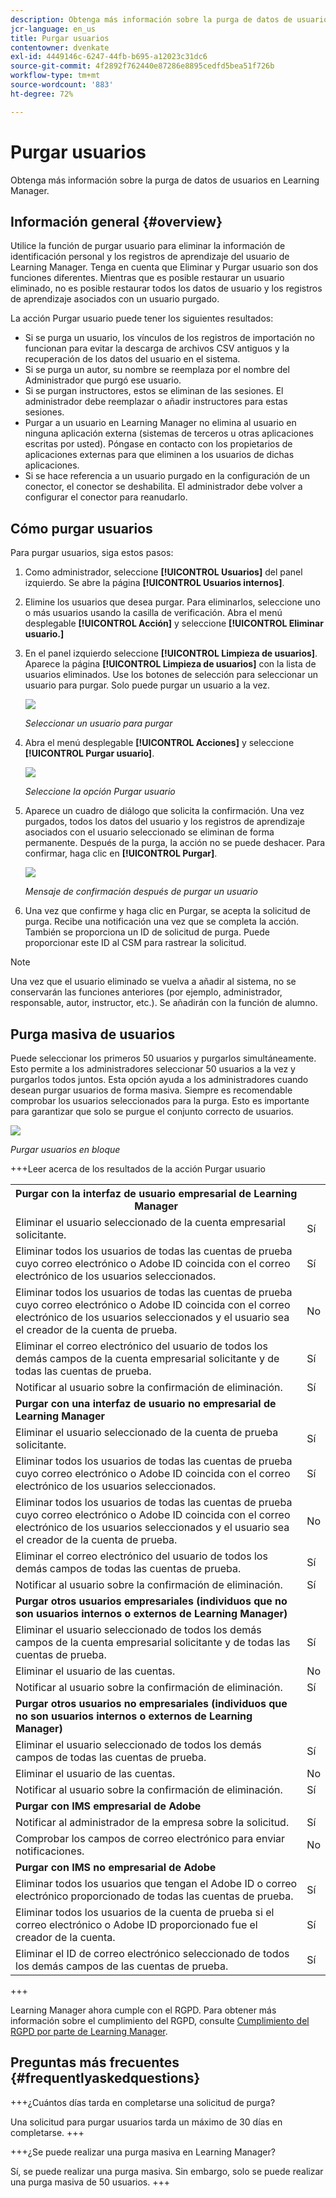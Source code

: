 ```yaml
---
description: Obtenga más información sobre la purga de datos de usuarios en Learning Manager.
jcr-language: en_us
title: Purgar usuarios
contentowner: dvenkate
exl-id: 4449146c-6247-44fb-b695-a12023c31dc6
source-git-commit: 4f2892f762440e87286e8895cedfd5bea51f726b
workflow-type: tm+mt
source-wordcount: '883'
ht-degree: 72%

---
```


# Purgar usuarios

Obtenga más información sobre la purga de datos de usuarios en Learning Manager.

## Información general {#overview}

Utilice la función de purgar usuario para eliminar la información de identificación personal y los registros de aprendizaje del usuario de Learning Manager. Tenga en cuenta que Eliminar y Purgar usuario son dos funciones diferentes. Mientras que es posible restaurar un usuario eliminado, no es posible restaurar todos los datos de usuario y los registros de aprendizaje asociados con un usuario purgado.

La acción Purgar usuario puede tener los siguientes resultados:

* Si se purga un usuario, los vínculos de los registros de importación no funcionan para evitar la descarga de archivos CSV antiguos y la recuperación de los datos del usuario en el sistema.
* Si se purga un autor, su nombre se reemplaza por el nombre del Administrador que purgó ese usuario.
* Si se purgan instructores, estos se eliminan de las sesiones. El administrador debe reemplazar o añadir instructores para estas sesiones.
* Purgar a un usuario en Learning Manager no elimina al usuario en ninguna aplicación externa (sistemas de terceros u otras aplicaciones escritas por usted). Póngase en contacto con los propietarios de aplicaciones externas para que eliminen a los usuarios de dichas aplicaciones.
* Si se hace referencia a un usuario purgado en la configuración de un conector, el conector se deshabilita. El administrador debe volver a configurar el conector para reanudarlo.

<!---### Manage users

In this training, you will learn how to assign and remove roles, send a welcome email, and delete and purge users. 

[![button](assets/launch-training-button.png)](https://learningmanager.adobe.com/app/learner?accountId=98632&sdid=4X3B8VJ2&mv=display&mv2=display#/course/7555586)

If you're unable to launch the training, write to <almacademy@adobe.com>.-->

## Cómo purgar usuarios

Para purgar usuarios, siga estos pasos:

1. Como administrador, seleccione **[!UICONTROL Usuarios]** del panel izquierdo. Se abre la página **[!UICONTROL Usuarios internos]**.
1. Elimine los usuarios que desea purgar. Para eliminarlos, seleccione uno o más usuarios usando la casilla de verificación. Abra el menú desplegable **[!UICONTROL Acción]** y seleccione **[!UICONTROL Eliminar usuario.]**
1. En el panel izquierdo seleccione **[!UICONTROL Limpieza de usuarios]**. Aparece la página **[!UICONTROL Limpieza de usuarios]** con la lista de usuarios eliminados. Use los botones de selección para seleccionar un usuario para purgar. Solo puede purgar un usuario a la vez.

   ![](assets/purge-1.png)

   *Seleccionar un usuario para purgar*

1. Abra el menú desplegable **[!UICONTROL Acciones]** y seleccione **[!UICONTROL Purgar usuario]**.

   ![](assets/purge-2.png)

   *Seleccione la opción Purgar usuario*

1. Aparece un cuadro de diálogo que solicita la confirmación. Una vez purgados, todos los datos del usuario y los registros de aprendizaje asociados con el usuario seleccionado se eliminan de forma permanente. Después de la purga, la acción no se puede deshacer. Para confirmar, haga clic en **[!UICONTROL Purgar]**.

   ![](assets/purge-3.png)

   *Mensaje de confirmación después de purgar un usuario*

1. Una vez que confirme y haga clic en Purgar, se acepta la solicitud de purga. Recibe una notificación una vez que se completa la acción. También se proporciona un ID de solicitud de purga. Puede proporcionar este ID al CSM para rastrear la solicitud.

>[!NOTE]
>
>Una vez que el usuario eliminado se vuelva a añadir al sistema, no se conservarán las funciones anteriores (por ejemplo, administrador, responsable, autor, instructor, etc.). Se añadirán con la función de alumno.

## Purga masiva de usuarios

Puede seleccionar los primeros 50 usuarios y purgarlos simultáneamente. Esto permite a los administradores seleccionar 50 usuarios a la vez y purgarlos todos juntos. Esta opción ayuda a los administradores cuando desean purgar usuarios de forma masiva. Siempre es recomendable comprobar los usuarios seleccionados para la purga. Esto es importante para garantizar que solo se purgue el conjunto correcto de usuarios.

![](assets/bulk-purge-users.png)

*Purgar usuarios en bloque*

+++Leer acerca de los resultados de la acción Purgar usuario

<table>
 <tbody>
  <tr>
   <th><strong>Purgar con la interfaz de usuario empresarial de Learning Manager</strong></th>
   <th> </th>
  </tr>
  <tr>
   <td>Eliminar el usuario seleccionado de la cuenta empresarial solicitante.<br></td>
   <td>Sí</td>
  </tr>
  <tr>
   <td>Eliminar todos los usuarios de todas las cuentas de prueba cuyo correo electrónico o Adobe ID coincida con el correo electrónico de los usuarios seleccionados.</td>
   <td>Sí</td>
  </tr>
  <tr>
   <td>Eliminar todos los usuarios de todas las cuentas de prueba cuyo correo electrónico o Adobe ID coincida con el correo electrónico de los usuarios seleccionados y el usuario sea el creador de la cuenta de prueba.</td>
   <td>No</td>
  </tr>
  <tr>
   <td>Eliminar el correo electrónico del usuario de todos los demás campos de la cuenta empresarial solicitante y de todas las cuentas de prueba.</td>
   <td>Sí</td>
  </tr>
  <tr>
   <td>Notificar al usuario sobre la confirmación de eliminación.</td>
   <td>Sí</td>
  </tr>
  <tr>
   <td><strong>Purgar con una interfaz de usuario no empresarial de Learning Manager</strong></td>
   <td> </td>
  </tr>
  <tr>
   <td>Eliminar el usuario seleccionado de la cuenta de prueba solicitante.</td>
   <td>Sí</td>
  </tr>
  <tr>
   <td>Eliminar todos los usuarios de todas las cuentas de prueba cuyo correo electrónico o Adobe ID coincida con el correo electrónico de los usuarios seleccionados.</td>
   <td>Sí</td>
  </tr>
  <tr>
   <td>Eliminar todos los usuarios de todas las cuentas de prueba cuyo correo electrónico o Adobe ID coincida con el correo electrónico de los usuarios seleccionados y el usuario sea el creador de la cuenta de prueba.</td>
   <td>No</td>
  </tr>
  <tr>
   <td>Eliminar el correo electrónico del usuario de todos los demás campos de todas las cuentas de prueba.</td>
   <td>Sí</td>
  </tr>
  <tr>
   <td>Notificar al usuario sobre la confirmación de eliminación.</td>
   <td>Sí</td>
  </tr>
  <tr>
   <td><strong>Purgar otros usuarios empresariales (individuos que no son usuarios internos o externos de Learning Manager)</strong></td>
   <td> </td>
  </tr>
  <tr>
   <td>Eliminar el usuario seleccionado de todos los demás campos de la cuenta empresarial solicitante y de todas las cuentas de prueba.</td>
   <td>Sí</td>
  </tr>
  <tr>
   <td>Eliminar el usuario de las cuentas.</td>
   <td>No</td>
  </tr>
  <tr>
   <td>Notificar al usuario sobre la confirmación de eliminación. </td>
   <td>Sí</td>
  </tr>
  <tr>
   <td><strong>Purgar</strong> <strong>otros usuarios no empresariales (individuos que no son usuarios internos o externos de Learning Manager)</strong></td>
   <td> </td>
  </tr>
  <tr>
   <td>Eliminar el usuario seleccionado de todos los demás campos de todas las cuentas de prueba.</td>
   <td>Sí</td>
  </tr>
  <tr>
   <td>Eliminar el usuario de las cuentas.</td>
   <td>No</td>
  </tr>
  <tr>
   <td>Notificar al usuario sobre la confirmación de eliminación.</td>
   <td>Sí</td>
  </tr>
  <tr>
   <td><strong>Purgar con IMS empresarial de Adobe</strong></td>
   <td> </td>
  </tr>
  <tr>
   <td>Notificar al administrador de la empresa sobre la solicitud.</td>
   <td>Sí</td>
  </tr>
  <tr>
   <td>Comprobar los campos de correo electrónico para enviar notificaciones.</td>
   <td>No</td>
  </tr>
  <tr>
   <td><strong>Purgar con IMS no empresarial de Adobe</strong></td>
   <td> </td>
  </tr>
  <tr>
   <td>Eliminar todos los usuarios que tengan el Adobe ID o correo electrónico proporcionado de todas las cuentas de prueba.</td>
   <td>Sí</td>
  </tr>
  <tr>
   <td>Eliminar todos los usuarios de la cuenta de prueba si el correo electrónico o Adobe ID proporcionado fue el creador de la cuenta.</td>
   <td>Sí</td>
  </tr>
  <tr>
   <td>Eliminar el ID de correo electrónico seleccionado de todos los demás campos de las cuentas de prueba.</td>
   <td>Sí</td>
  </tr>
 </tbody>
</table>

+++

Learning Manager ahora cumple con el RGPD. Para obtener más información sobre el cumplimiento del RGPD, consulte [Cumplimiento del RGPD por parte de Learning Manager](../../kb/prime-gdpr.md).

## Preguntas más frecuentes {#frequentlyaskedquestions}

+++¿Cuántos días tarda en completarse una solicitud de purga?

Una solicitud para purgar usuarios tarda un máximo de 30 días en completarse.
+++

+++¿Se puede realizar una purga masiva en Learning Manager?

Sí, se puede realizar una purga masiva. Sin embargo, solo se puede realizar una purga masiva de 50 usuarios.
+++
